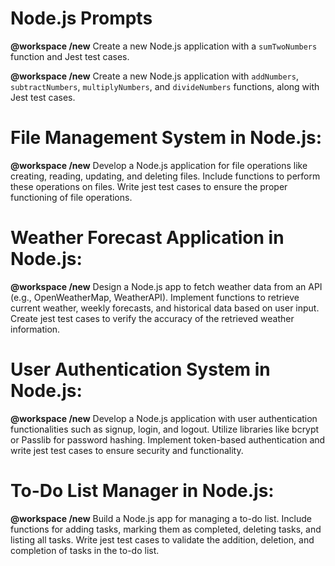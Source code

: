 # Node.js Prompts

**@workspace /new** Create a new Node.js application with a `sumTwoNumbers` function and Jest test cases.

**@workspace /new** Create a new Node.js application with `addNumbers`, `subtractNumbers`, `multiplyNumbers`, and `divideNumbers` functions, along with Jest test cases.

# File Management System in Node.js:

 **@workspace /new** Develop a Node.js application for file operations like creating, reading, updating, and deleting files.
Include functions to perform these operations on files.
Write jest test cases to ensure the proper functioning of file operations.

# Weather Forecast Application in Node.js:
 **@workspace /new** Design a Node.js app to fetch weather data from an API (e.g., OpenWeatherMap, WeatherAPI).
Implement functions to retrieve current weather, weekly forecasts, and historical data based on user input.
Create jest test cases to verify the accuracy of the retrieved weather information.

# User Authentication System in Node.js:
 **@workspace /new** Develop a Node.js application with user authentication functionalities such as signup, login, and logout.
Utilize libraries like bcrypt or Passlib for password hashing.
Implement token-based authentication and write jest test cases to ensure security and functionality.

# To-Do List Manager in Node.js:
 **@workspace /new** Build a Node.js app for managing a to-do list.
Include functions for adding tasks, marking them as completed, deleting tasks, and listing all tasks.
Write jest test cases to validate the addition, deletion, and completion of tasks in the to-do list.

